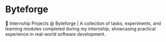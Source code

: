 # Byteforge
🚀 Internship Projects @ Byteforge | A collection of tasks, experiments, and learning modules completed during my internship, showcasing practical experience in real-world software development.
